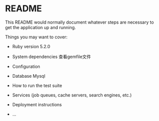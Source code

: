 # README

This README would normally document whatever steps are necessary to get the
application up and running.

Things you may want to cover:

* Ruby version 
5.2.0

* System dependencies 
查看gemfile文件

* Configuration  

* Database 
Mysql


* How to run the test suite

* Services (job queues, cache servers, search engines, etc.)

* Deployment instructions

* ...
